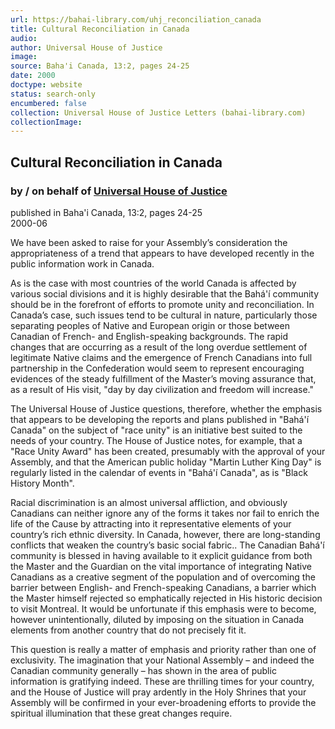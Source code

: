 ```yaml
---
url: https://bahai-library.com/uhj_reconciliation_canada
title: Cultural Reconciliation in Canada
audio: 
author: Universal House of Justice
image: 
source: Baha'i Canada, 13:2, pages 24-25
date: 2000
doctype: website
status: search-only
encumbered: false
collection: Universal House of Justice Letters (bahai-library.com)
collectionImage: 
---
```



## Cultural Reconciliation in Canada

### by / on behalf of [Universal House of Justice](https://bahai-library.com/author/Universal+House+of+Justice)

published in Baha'i Canada, 13:2, pages 24-25  
2000-06


We have been asked to raise for your Assembly’s consideration the appropriateness of a trend that appears to have developed recently in the public information work in Canada.  
  
As is the case with most countries of the world Canada is affected by various social divisions and it is highly desirable that the Bahá'í community should be in the forefront of efforts to promote unity and reconciliation. In Canada’s case, such issues tend to be cultural in nature, particularly those separating peoples of Native and European origin or those between Canadian of French- and English-speaking backgrounds. The rapid changes that are occurring as a result of the long overdue settlement of legitimate Native claims and the emergence of French Canadians into full partnership in the Confederation would seem to represent encouraging evidences of the steady fulfillment of the Master’s moving assurance that, as a result of His visit, "day by day civilization and freedom will increase."  
  
The Universal House of Justice questions, therefore, whether the emphasis that appears to be developing the reports and plans published in "Bahá'í Canada" on the subject of "race unity" is an initiative best suited to the needs of your country. The House of Justice notes, for example, that a "Race Unity Award" has been created, presumably with the approval of your Assembly, and that the American public holiday "Martin Luther King Day" is regularly listed in the calendar of events in "Bahá'í Canada", as is "Black History Month".  
  
Racial discrimination is an almost universal affliction, and obviously Canadians can neither ignore any of the forms it takes nor fail to enrich the life of the Cause by attracting into it representative elements of your country’s rich ethnic diversity. In Canada, however, there are long-standing conflicts that weaken the country’s basic social fabric.. The Canadian Bahá'í community is blessed in having available to it explicit guidance from both the Master and the Guardian on the vital importance of integrating Native Canadians as a creative segment of the population and of overcoming the barrier between English- and French-speaking Canadians, a barrier which the Master himself rejected so emphatically rejected in His historic decision to visit Montreal. It would be unfortunate if this emphasis were to become, however unintentionally, diluted by imposing on the situation in Canada elements from another country that do not precisely fit it.  
  
This question is really a matter of emphasis and priority rather than one of exclusivity. The imagination that your National Assembly – and indeed the Canadian community generally – has shown in the area of public information is gratifying indeed. These are thrilling times for your country, and the House of Justice will pray ardently in the Holy Shrines that your Assembly will be confirmed in your ever-broadening efforts to provide the spiritual illumination that these great changes require.